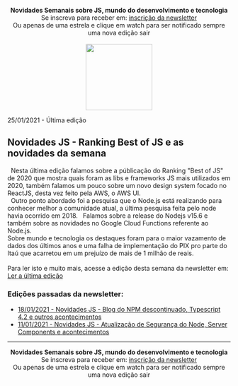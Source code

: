 <p align="center">
  <b>Novidades Semanais sobre JS, mundo do desenvolvimento e tecnologia</b><br />
  Se inscreva para receber em: <a target="_blank" href="https://novidadesjs.substack.com/welcome?utm_source=gh_news">inscrição da newsletter</a><br />
  Ou apenas de uma estrela e clique em watch para ser notificado sempre uma nova edição sair<br /><br />
  <img width="150" src="https://cdn.substack.com/image/fetch/w_264,c_limit,f_auto,q_auto:best,fl_progressive:steep/https%3A%2F%2Fbucketeer-e05bbc84-baa3-437e-9518-adb32be77984.s3.amazonaws.com%2Fpublic%2Fimages%2F650665f2-496b-4752-8890-619423a3cb0b_280x280.png" />  
</p>

25/01/2021 - Última edição
<h2>Novidades JS - Ranking Best of JS e as novidades da semana</h2>
<p>
  &nbsp;&nbsp;Nesta última edição falamos sobre a públicação do Ranking "Best of JS" de 2020 que mostra quais foram as libs e frameworks JS mais utilizados em 2020, também falamos um pouco sobre um novo design system focado no ReactJS, desta vez feito pela AWS, o AWS UI. <br />
  &nbsp;&nbsp;Outro ponto abordado foi a pesquisa que o Node.js está realizando para conhecer melhor a comunidade atual, a última pesquisa feita pelo node havia ocorrido em 2018.
  &nbsp;&nbsp;Falamos sobre a release do Nodejs v15.6 e também sobre as novidades no Google Cloud Functions referente ao Node.js.<br />
  Sobre mundo e tecnologia os destaques foram para o maior vazamento de dados dos últimos anos e uma falha de implementação do PIX pro parte do Itaú que acarretou em um prejuízo de mais de 1 milhão de reais.
<br /><br />
Para ler isto e muito mais, acesse a edição desta semana da newsletter em:<br />
<a target="_blank" href="https://novidadesjs.substack.com/p/novidades-js-ranking-best-of-js-e?utm_source=gh-news">Ler a última edição</a>
</p>


<p>
  <h3>Edições passadas da newsletter:</h3>
  <ul>
  <li><a target="_blank" href="https://novidadesjs.substack.com/p/novidades-js-blog-do-npm-descontinuado?utm_source=gh-news">18/01/2021 - Novidades JS - Blog do NPM descontinuado, Typescript 4.2 e outros acontecimentos</a></li>
  <li><a target="_blank" href="https://novidadesjs.substack.com/p/novidades-js-atualizao-de-segurana?utm_source=gh-news">11/01/2021 - Novidades JS - Atualização de Segurança do Node, Server Components e acontecimentos</a></li>
  </ul>
</p>

<hr />

<p align="center">
  <b>Novidades Semanais sobre JS, mundo do desenvolvimento e tecnologia</b><br />
  Se inscreva para receber em: <a target="_blank" href="https://novidadesjs.substack.com/welcome?utm_source=gh_news">inscrição da newsletter</a><br />
  Ou apenas de uma estrela e clique em watch para ser notificado sempre uma nova edição sair<br /><br />  
</p>
